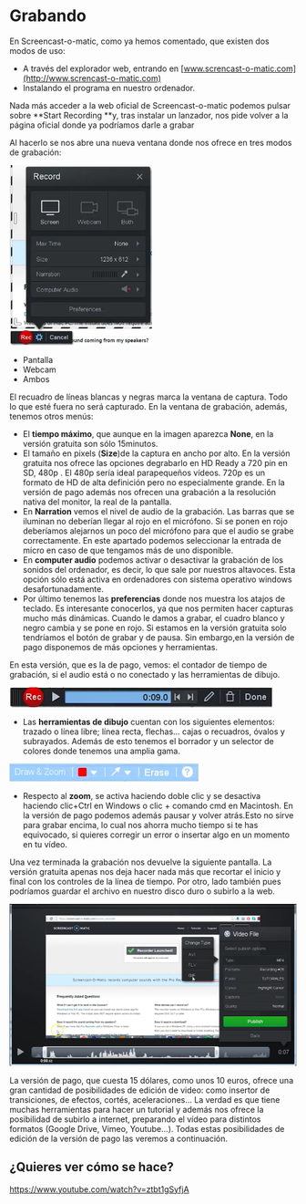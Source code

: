 
# Grabando

En Screencast-o-matic, como ya hemos comentado, que existen dos modos de uso:

- A través del explorador web, entrando en [www.screncast-o-matic.com](http://www.screncast-o-matic.com)
- Instalando el programa en nuestro ordenador.

Nada más acceder a la web oficial de Screencast-o-matic podemos pulsar sobre **Start Recording **y, tras instalar un lanzador, nos pide volver a la página oficial donde ya podríamos darle a grabar

Al hacerlo se nos abre una nueva ventana donde nos ofrece en tres modos de grabación:

<img src="img/Seleccion_421.png" height="316" />

- Pantalla
- Webcam
- Ambos

El recuadro de líneas blancas y negras marca la ventana de captura. Todo lo que esté fuera no será capturado. En la ventana de grabación, además, tenemos otros menús:

- El ****tiempo máximo****, que aunque en la imagen aparezca **None**, en la versión gratuita son sólo 15minutos.
- El tamaño en pixels (****Size****)de la captura en ancho por alto. En la versión gratuita nos ofrece las opciones degrabarlo en HD Ready a 720 pin en SD, 480p . El 480p sería ideal parapequeños vídeos. 720p es un formato de HD de alta definición pero no especialmente grande. En la versión de pago además nos ofrecen una grabación a la resolución nativa del monitor, la real de la pantalla.
- En ****Narration**** vemos el nivel de audio de la grabación. Las barras que se iluminan no deberían llegar al rojo en el micrófono. Si se ponen en rojo deberíamos alejarnos un poco del micrófono para que el audio se grabe correctamente. En este apartado podemos seleccionar la entrada de micro en caso de que tengamos más de uno disponible.
- En ****computer audio**** podemos activar o desactivar la grabación de los sonidos del ordenador, es decir, lo que sale por nuestros altavoces. Esta opción sólo está activa en ordenadores con sistema operativo windows desafortunadamente.
- Por último tenemos las ****preferencias**** donde nos muestra los atajos de teclado. Es interesante conocerlos, ya que nos permiten hacer capturas mucho más dinámicas. Cuando le damos a grabar, el cuadro blanco y negro cambia y se pone en rojo. Si estamos en la versión gratuita solo tendríamos el botón de grabar y de pausa. Sin embargo,en la versión de pago disponemos de más opciones y herramientas.

En esta versión, que es la de pago, vemos: el contador de tiempo de grabación, si el audio está o no conectado y las herramientas de dibujo.

<img src="img/Seleccion_422.png" height="35" />

- Las ****herramientas de dibujo**** cuentan con los siguientes elementos: trazado o línea libre; línea recta, flechas... cajas o recuadros, óvalos y subrayados. Además de esto tenemos el borrador y un selector de colores donde tenemos una amplia gama.

<img src="img/Seleccion_423.png" height="31" />

- Respecto al ****zoom****, se activa haciendo doble clic y se desactiva haciendo clic+Ctrl en Windows o clic + comando cmd en Macintosh. En la versión de pago podemos además pausar y volver atrás.Esto no sirve para grabar encima, lo cual nos ahorra mucho tiempo si te has equivocado, si quieres corregir un error o insertar algo en un momento en tu vídeo.

Una vez terminada la grabación nos devuelve la siguiente pantalla. La versión gratuita apenas nos deja hacer nada más que recortar el inicio y final con los controles de la línea de tiempo. Por otro, lado también pues podríamos guardar el archivo en nuestro disco duro o subirlo a la web.

<img src="img/Seleccion_424.png" height="284" />

La versión de pago, que cuesta 15 dólares, como unos 10 euros, ofrece una gran cantidad de posibilidades de edición de video: como insertor de transiciones, de efectos, cortés, aceleraciones... La verdad es que tiene muchas herramientas para hacer un tutorial y además nos ofrece la posibilidad de subirlo a internet, preparando el vídeo para distintos formatos (Google Drive, Vimeo, Youtube...). Todas estas posibilidades de edición de la versión de pago las veremos a continuación.

## ¿Quieres ver cómo se hace?

https://www.youtube.com/watch?v=ztbt1gSyfjA

